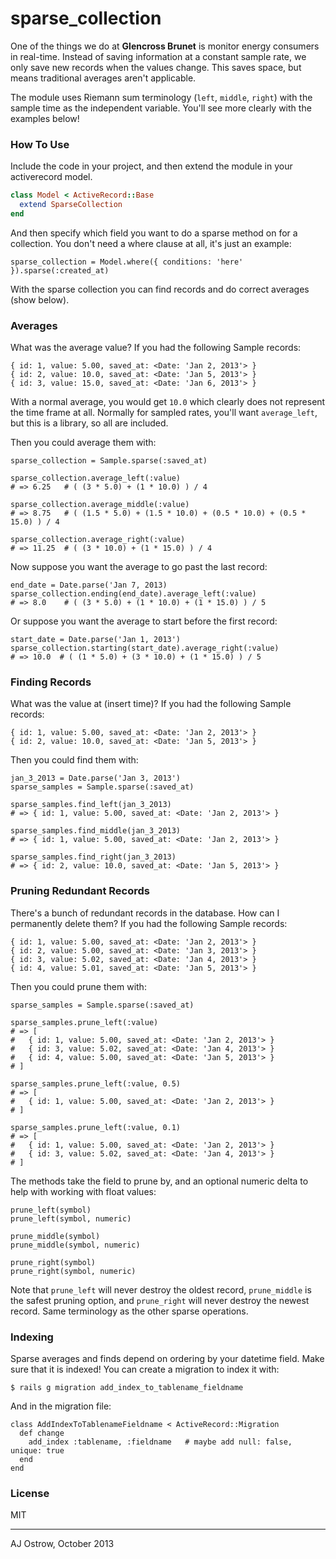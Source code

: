 # sparse_collection

One of the things we do at **Glencross Brunet** is monitor energy consumers in real-time. Instead of saving information at a constant sample rate, we only save new records when the values change. This saves space, but means traditional averages aren't applicable. 

The module uses Riemann sum terminology (`left`, `middle`, `right`) with the sample time as the independent variable. You'll see more clearly with the examples below!

### How To Use

Include the code in your project, and then extend the module in your activerecord model.

```ruby
class Model < ActiveRecord::Base
  extend SparseCollection
end
```

And then specify which field you want to do a sparse method on for a collection. You don't need a where clause at all, it's just an example:

```
sparse_collection = Model.where({ conditions: 'here' }).sparse(:created_at)
```

With the sparse collection you can find records and do correct averages (show below).

### Averages

What was the average value? If you had the following Sample records:

```
{ id: 1, value: 5.00, saved_at: <Date: 'Jan 2, 2013'> }
{ id: 2, value: 10.0, saved_at: <Date: 'Jan 5, 2013'> }
{ id: 3, value: 15.0, saved_at: <Date: 'Jan 6, 2013'> }
```

With a normal average, you would get `10.0` which clearly does not represent the time frame at all. Normally for sampled rates, you'll want `average_left`, but this is a library, so all are included. 

Then you could average them with:

```
sparse_collection = Sample.sparse(:saved_at)

sparse_collection.average_left(:value)
# => 6.25   # ( (3 * 5.0) + (1 * 10.0) ) / 4

sparse_collection.average_middle(:value)
# => 8.75   # ( (1.5 * 5.0) + (1.5 * 10.0) + (0.5 * 10.0) + (0.5 * 15.0) ) / 4

sparse_collection.average_right(:value)
# => 11.25  # ( (3 * 10.0) + (1 * 15.0) ) / 4
```

Now suppose you want the average to go past the last record:

```
end_date = Date.parse('Jan 7, 2013)
sparse_collection.ending(end_date).average_left(:value)
# => 8.0    # ( (3 * 5.0) + (1 * 10.0) + (1 * 15.0) ) / 5
```

Or suppose you want the average to start before the first record:

```
start_date = Date.parse('Jan 1, 2013')
sparse_collection.starting(start_date).average_right(:value)
# => 10.0  # ( (1 * 5.0) + (3 * 10.0) + (1 * 15.0) ) / 5
```

### Finding Records

What was the value at (insert time)? If you had the following Sample records:

```
{ id: 1, value: 5.00, saved_at: <Date: 'Jan 2, 2013'> }
{ id: 2, value: 10.0, saved_at: <Date: 'Jan 5, 2013'> }
```

Then you could find them with:

```
jan_3_2013 = Date.parse('Jan 3, 2013')
sparse_samples = Sample.sparse(:saved_at)

sparse_samples.find_left(jan_3_2013)
# => { id: 1, value: 5.00, saved_at: <Date: 'Jan 2, 2013'> }

sparse_samples.find_middle(jan_3_2013)
# => { id: 1, value: 5.00, saved_at: <Date: 'Jan 2, 2013'> }

sparse_samples.find_right(jan_3_2013)
# => { id: 2, value: 10.0, saved_at: <Date: 'Jan 5, 2013'> }
```

### Pruning Redundant Records

There's a bunch of redundant records in the database. How can I permanently delete them? If you had the following Sample records:

```
{ id: 1, value: 5.00, saved_at: <Date: 'Jan 2, 2013'> }
{ id: 2, value: 5.00, saved_at: <Date: 'Jan 3, 2013'> }
{ id: 3, value: 5.02, saved_at: <Date: 'Jan 4, 2013'> }
{ id: 4, value: 5.01, saved_at: <Date: 'Jan 5, 2013'> }
```

Then you could prune them with:

```
sparse_samples = Sample.sparse(:saved_at)

sparse_samples.prune_left(:value)
# => [
#   { id: 1, value: 5.00, saved_at: <Date: 'Jan 2, 2013'> }
#   { id: 3, value: 5.02, saved_at: <Date: 'Jan 4, 2013'> }
#   { id: 4, value: 5.00, saved_at: <Date: 'Jan 5, 2013'> }
# ]

sparse_samples.prune_left(:value, 0.5)
# => [
#   { id: 1, value: 5.00, saved_at: <Date: 'Jan 2, 2013'> }
# ]

sparse_samples.prune_left(:value, 0.1)
# => [
#   { id: 1, value: 5.00, saved_at: <Date: 'Jan 2, 2013'> }
#   { id: 3, value: 5.02, saved_at: <Date: 'Jan 4, 2013'> }
# ]
```

The methods take the field to prune by, and an optional numeric delta to help with working with float values:

```
prune_left(symbol)
prune_left(symbol, numeric)

prune_middle(symbol)
prune_middle(symbol, numeric)

prune_right(symbol)
prune_right(symbol, numeric)
```

Note that `prune_left` will never destroy the oldest record, `prune_middle` is the safest pruning option, and `prune_right` will never destroy the newest record. Same terminology as the other sparse operations. 

### Indexing

Sparse averages and finds depend on ordering by your datetime field. Make sure that it is indexed! You can create a migration to index it with:

```
$ rails g migration add_index_to_tablename_fieldname
```

And in the migration file:

```
class AddIndexToTablenameFieldname < ActiveRecord::Migration
  def change
    add_index :tablename, :fieldname   # maybe add null: false, unique: true
  end
end
```

### License

MIT

---

AJ Ostrow, October 2013